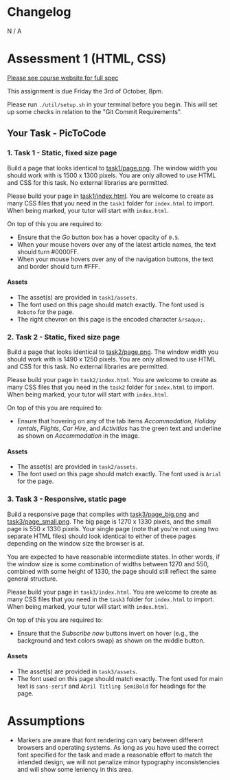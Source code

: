 # Changelog
N / A

# Assessment 1 (HTML, CSS)

[Please see course website for full spec](https://cgi.cse.unsw.edu.au/~cs6080/NOW/assessments/assignments/ass1)

This assignment is due Friday the 3rd of October, 8pm.

Please run `./util/setup.sh` in your terminal before you begin. This will set up some checks in relation to the "Git Commit Requirements".

## Your Task - PicToCode

### 1. Task 1 - Static, fixed size page

Build a page that looks identical to [task1/page.png](task1/page.png). The window width you should work with is 1500 x 1300 pixels. You are only allowed to use HTML and CSS for this task. No external libraries are permitted.

Please build your page in [task1/index.html](task1/index.html). You are welcome to create as many CSS files that you need in the `task1` folder for `index.html` to import. When being marked, your tutor will start with `index.html`.

On top of this you are required to:
 * Ensure that the *Go* button box has a hover opacity of `0.5`.
 * When your mouse hovers over any of the latest article names, the text should turn #0000FF.
 * When your mouse hovers over any of the navigation buttons, the text and border should turn #FFF.

#### Assets

- The asset(s) are provided in `task1/assets`.
- The font used on this page should match exactly. The font used is `Roboto` for the page.
- The right chevron on this page is the encoded character `&rsaquo;`.

### 2. Task 2 - Static, fixed size page

Build a page that looks identical to [task2/page.png](task2/page.png). The window width you should work with is 1490 x 1250 pixels. You are only allowed to use HTML and CSS for this task. No external libraries are permitted.

Please build your page in `task2/index.html`. You are welcome to create as many CSS files that you need in the `task2` folder for `index.html` to import. When being marked, your tutor will start with `index.html`.

On top of this you are required to:
* Ensure that hovering on any of the tab items *Accommodation*, *Holiday rentals*, *Flights*, *Car Hire*, and *Activities* has the green text and underline as shown on *Accommodation* in the image.

#### Assets

- The asset(s) are provided in `task2/assets`.
- The font used on this page should match exactly. The font used is `Arial` for the page.

### 3. Task 3 - Responsive, static page

Build a responsive page that complies with [task3/page_big.png](task3/page_big.png) and [task3/page_small.png](task3/page_small.png). The big page is 1270 x 1330 pixels, and the small page is 550 x 1330 pixels. Your single page (note that you're not using two separate HTML files) should look identical to either of these pages depending on the window size the browser is at.

You are expected to have reasonable intermediate states. In other words, if the window size is some combination of widths between 1270 and 550, combined with some height of 1330, the page should still reflect the same general structure.

Please build your page in `task3/index.html`. You are welcome to create as many CSS files that you need in the `task3` folder for `index.html` to import. When being marked, your tutor will start with `index.html`.

On top of this you are required to:
 * Ensure that the *Subscribe now* buttons invert on hover (e.g., the background and text colors swap) as shown on the middle button.

#### Assets

- The asset(s) are provided in `task3/assets`.
- The font used on this page should match exactly. The font used for main text is `sans-serif` and `Abril Titling SemiBold` for headings for the page.

# Assumptions

- Markers are aware that font rendering can vary between different browsers and operating systems. As long as you have used the correct font specified for the task and made a reasonable effort to match the intended design, we will not penalize minor typography inconsistencies and will show some leniency in this area.